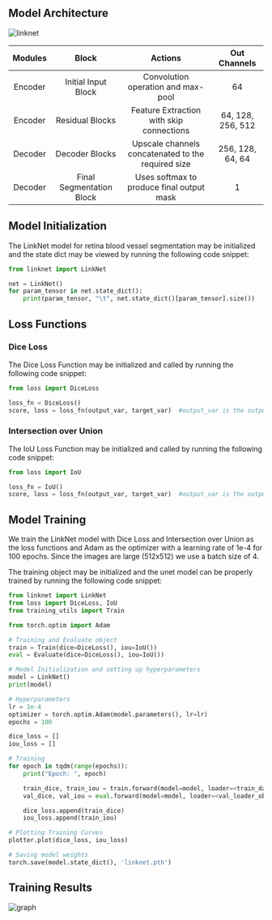 ## Model Architecture
![linknet](https://user-images.githubusercontent.com/66861243/236676524-3227cbbf-e4ec-4e7a-a759-1c949ec273a9.jpeg)

Modules | Block | Actions | Out Channels |
:----------: | :-----------: | :-----------: | :-----------: |
Encoder | Initial Input Block | Convolution operation and max-pool | 64
Encoder | Residual Blocks | Feature Extraction with skip connections | 64, 128, 256, 512
Decoder | Decoder Blocks | Upscale channels concatenated to the required size | 256, 128, 64, 64
Decoder | Final Segmentation Block | Uses softmax to produce final output mask | 1 

## Model Initialization
The LinkNet model for retina blood vessel segmentation may be initialized and the state dict may be viewed by running the following code snippet:

```python
from linknet import LinkNet

net = LinkNet()
for param_tensor in net.state_dict():
    print(param_tensor, "\t", net.state_dict()[param_tensor].size())
```

## Loss Functions

### Dice Loss
The Dice Loss Function may be initialized and called by running the following code snippet:

```python
from loss import DiceLoss

loss_fn = DiceLoss()
score, loss = loss_fn(output_var, target_var)  #output_var is the output mask and target_var is the label
```
### Intersection over Union
The IoU Loss Function may be initialized and called by running the following code snippet:

```python
from loss import IoU

loss_fn = IoU()
score, loss = loss_fn(output_var, target_var)  #output_var is the output mask and target_var is the label
```

## Model Training
We train the LinkNet model with Dice Loss and Intersection over Union as the loss functions and Adam as the optimizer with a learning rate of 1e-4 for 100 epochs. Since the images are large (512x512) we use a batch size of 4. 

The training object may be initialized and the unet model can be properly trained by running the following code snippet:
```python
from linknet import LinkNet
from loss import DiceLoss, IoU
from training_utils import Train

from torch.optim import Adam

# Training and Evaluate object
train = Train(dice=DiceLoss(), iou=IoU())
eval = Evaluate(dice=DiceLoss(), iou=IoU())

# Model Initialization and setting up hyperparameters
model = LinkNet()
print(model)

# Hyperparameters
lr = 1e-4
optimizer = torch.optim.Adam(model.parameters(), lr=lr)
epochs = 100

dice_loss = []
iou_loss = []

# Training
for epoch in tqdm(range(epochs)):
    print("Epoch: ", epoch)

    train_dice, train_iou = train.forward(model=model, loader=<train_dataloader_object>, optimizer=optimizer)
    val_dice, val_iou = eval.forward(model=model, loader=<val_loader_object>)

    dice_loss.append(train_dice)
    iou_loss.append(train_iou)

# Plotting Training Curves
plotter.plot(dice_loss, iou_loss)

# Saving model weights
torch.save(model.state_dict(), 'linknet.pth')
```
## Training Results
![graph](https://user-images.githubusercontent.com/66861243/236677612-8a9dd772-eb43-425e-a609-1f3057598c22.png)
